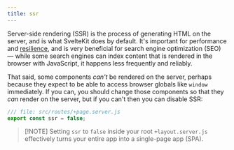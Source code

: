 ```yaml
---
title: ssr
---
```


Server-side rendering (SSR) is the process of generating HTML on the server, and is what SvelteKit does by default. It's important for performance and [resilience](https://kryogenix.org/code/browser/everyonehasjs.html), and is very beneficial for search engine optimization (SEO) — while some search engines can index content that is rendered in the browser with JavaScript, it happens less frequently and reliably.

That said, some components _can't_ be rendered on the server, perhaps because they expect to be able to access browser globals like `window` immediately. If you can, you should change those components so that they _can_ render on the server, but if you can't then you can disable SSR:

```js
/// file: src/routes/+page.server.js
export const ssr = false;
```

> [!NOTE] Setting `ssr` to `false` inside your root `+layout.server.js` effectively turns your entire app into a single-page app (SPA).
